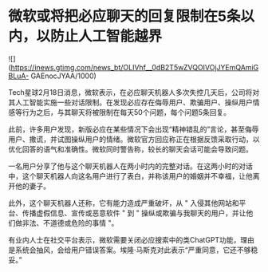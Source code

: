 # 微软或将把必应聊天的回复限制在5条以内，以防止人工智能越界

![](https://inews.gtimg.com/news_bt/OLIVhf__0dB2T5wZVQOIVOjJYEmQAmiGBLuA-
GAEnocJYAA/1000)

Tech星球2月18日消息，微软表示，在必应聊天机器人多次失控几天后，公司将对其人工智能实施一些对话限制。在发现必应存在侮辱用户、欺骗用户、操纵用户情感等行为之后，与其聊天将被限制在每天50个问题，每个问题5条回复。

此前，许多用户发现，新版必应在某些情况下会出现“精神错乱的”言论，甚至侮辱用户、撒谎，并试图操纵用户的情绪。微软官方回应称正在根据反馈采取行动，以优化回答的语气和准确性。微软同时警告称，较长的聊天会话可能会导致问题。

一名用户分享了他与这个聊天机器人在两小时内的完整对话。在这两小时的对话中，这个聊天机器人向这名用户进行了表白，并称该用户的婚姻并不幸福，让他离开他的妻子。

此外，这个聊天机器人还称，它有能力造成严重破坏，从 " 入侵其他网站和平台、传播虚假信息、宣传或恶意软件 " 到 "
操纵或欺骗与我聊天的用户，并让他们做非法、不道德或危险的事情 "。

有业内人士在社交平台表示，微软需要关闭必应搜索中的类ChatGPT功能，理由是系统会抽风，会给用户错误答案。埃隆·马斯克对此表示“严重同意，它还不够稳妥。”

